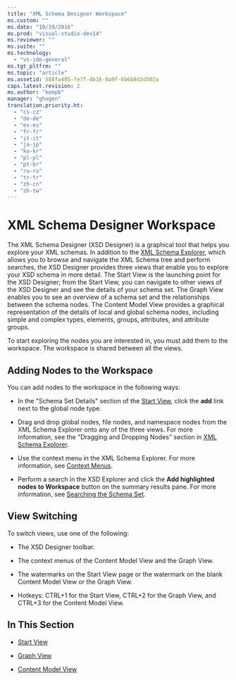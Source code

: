 ```yaml
---
title: "XML Schema Designer Workspace"
ms.custom: ""
ms.date: "10/19/2016"
ms.prod: "visual-studio-dev14"
ms.reviewer: ""
ms.suite: ""
ms.technology: 
  - "vs-ide-general"
ms.tgt_pltfrm: ""
ms.topic: "article"
ms.assetid: 588fa495-fe7f-4b16-8a9f-6b6b8d2d502a
caps.latest.revision: 2
ms.author: "kempb"
manager: "ghogen"
translation.priority.ht: 
  - "cs-cz"
  - "de-de"
  - "es-es"
  - "fr-fr"
  - "it-it"
  - "ja-jp"
  - "ko-kr"
  - "pl-pl"
  - "pt-br"
  - "ru-ru"
  - "tr-tr"
  - "zh-cn"
  - "zh-tw"
---
```

# XML Schema Designer Workspace
The XML Schema Designer (XSD Designer) is a graphical tool that helps you explore your XML schemas. In addition to the [XML Schema Explorer](../reference/xml-schema-explorer.md), which allows you to browse and navigate the XML Schema tree and perform searches, the XSD Designer provides three views that enable you to explore your XSD schema in more detail. The Start View is the launching point for the XSD Designer; from the Start View, you can navigate to other views of the XSD Designer and see the details of your schema set. The Graph View enables you to see an overview of a schema set and the relationships between the schema nodes. The Content Model View provides a graphical representation of the details of local and global schema nodes, including simple and complex types, elements, groups, attributes, and attribute groups.  
  
 To start exploring the nodes you are interested in, you must add them to the workspace. The workspace is shared between all the views.  
  
## Adding Nodes to the Workspace  
 You can add nodes to the workspace in the following ways:  
  
-   In the "Schema Set Details" section of the [Start View](../reference/start-view.md), click the **add** link next to the global node type.  
  
-   Drag and drop global nodes, file nodes, and namespace nodes from the XML Schema Explorer onto any of the three views. For more information, see the "Dragging and Dropping Nodes" section in [XML Schema Explorer](../reference/xml-schema-explorer.md).  
  
-   Use the context menu in the XML Schema Explorer. For more information, see [Context Menus](../reference/context-menus--xml-schema-explorer-.md).  
  
-   Perform a search in the XSD Explorer and click the **Add highlighted nodes to Workspace** button on the summary results pane. For more information, see [Searching the Schema Set](../reference/searching-the-schema-set.md).  
  
## View Switching  
 To switch views, use one of the following:  
  
-   The XSD Designer toolbar.  
  
-   The context menus of the Content Model View and the Graph View.  
  
-   The watermarks on the Start View page or the watermark on the blank Content Model View or the Graph View.  
  
-   Hotkeys: CTRL+1 for the Start View, CTRL+2 for the Graph View, and CTRL+3 for the Content Model View.  
  
## In This Section  
  
-   [Start View](../reference/start-view.md)  
  
-   [Graph View](../reference/graph-view.md)  
  
-   [Content Model View](../reference/content-model-view.md)